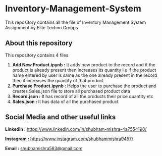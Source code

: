 # Inventory-Management-System
This repository contains all the file of Inventory Management System Assignment by Elite Techno Groups

## About this repository
This repository contains 4 files
1. **Add New Product.ipynb :** It adds new product to the record and if the product is already present then increases its quantity i.e if the product name entered by user is same as the one already present in the record then it increases the quantity of that product 
2. **Purchase Product.ipynb :** Helps the user to purchase the product and creates Sales.json file to store  all purchased product data
4. **Record.json :** It has record of all the products their price quantity etc
6. **Sales.json :** It has data of all the purchased product

## Social Media and other useful links
 **Linkedin :** https://www.linkedin.com/in/shubham-mishra-4a7554190/
 
 **Instagram :** https://www.instagram.com/shubhammishra9457/
 
 **Email :** shubhamishra583@gmail.com
